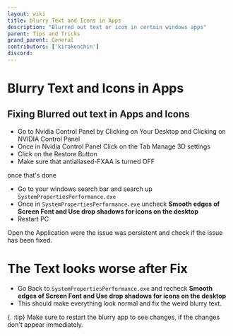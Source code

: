 ```yaml
---
layout: wiki
title: blurry Text and Icons in Apps
description: "Blurred out text or icon in certain windows apps"
parent: Tips and Tricks
grand_parent: General
contributors: ['kirakenchin'] 
discord: 
---
```


# Blurry Text and Icons in Apps

## Fixing Blurred out text in Apps and Icons

- Go to Nvidia Control Panel by Clicking on Your Desktop and Clicking on NVIDIA Control Panel 
- Once in Nvidia Control Panel Click on the Tab Manage 3D settings
- Click on the Restore Button
- Make sure that antialiased-FXAA is turned OFF

once that's done

- Go to your windows search bar and search up ``SystemPropertiesPerformance.exe ``
- Once in ``SystemPropertiesPerformance.exe`` uncheck **Smooth edges of Screen Font and Use drop shadows for icons on the desktop**
- Restart PC

Open the Application were the issue was persistent and check if the issue has been fixed.

# The Text looks worse after Fix

- Go Back to ``SystemPropertiesPerformance.exe`` and recheck **Smooth edges of Screen Font and Use drop shadows for icons on the desktop** 
- This should make everything look normal and fix the weird blurry text.

{. :tip}
Make sure to restart the blurry app to see changes, if the changes don't appear immediately.
